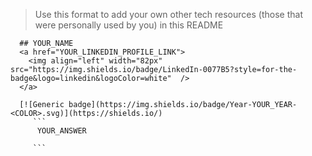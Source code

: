 > Use this format to add your own other tech resources (those that were personally used by you) in this README
  ```
    ## YOUR_NAME
    <a href="YOUR_LINKEDIN_PROFILE_LINK">
      <img align="left" width="82px" src="https://img.shields.io/badge/LinkedIn-0077B5?style=for-the-badge&logo=linkedin&logoColor=white"  />
    </a>

    [![Generic badge](https://img.shields.io/badge/Year-YOUR_YEAR-<COLOR>.svg)](https://shields.io/)
       ```
        YOUR_ANSWER

       ```  
  ```
<br /> 